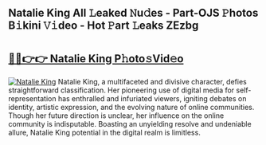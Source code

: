 ## Natalie King All 𝙻eaked 𝙽u𝚍es - Part-OJS 𝙿hotos B𝚒kini 𝚅𝚒deo - Hot 𝙿art 𝙻eaks ZEzbg

# <h2><a href="http://ld3qxmz.urlbe.top/?page=Natalie+King">🔗🔗👉👉 Natalie King P𝚑oto𝚜Vid𝚎o</a></h2>

[![Natalie King](https://i.imgur.com/eBuTRDB.gif)](http://ld3qxmz.urlbe.top/?page=Natalie+King)
Natalie King, a multifaceted and divisive character, defies straightforward classification. Her pioneering use of digital media for self-representation has enthralled and infuriated viewers, igniting debates on identity, artistic expression, and the evolving nature of online communities. Though her future direction is unclear, her influence on the online community is indisputable. Boasting an unyielding resolve and undeniable allure, Natalie King potential in the digital realm is limitless.

